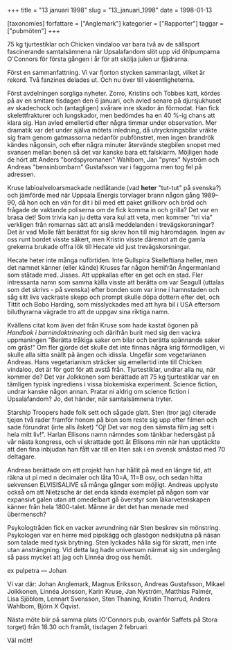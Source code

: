 +++
title = "13 januari 1998"
slug = "13_januari_1998"
date = 1998-01-13

[taxonomies]
forfattare = ["Anglemark"]
kategorier = ["Rapporter"]
taggar = ["pubmöten"]
+++

75 kg tjurtestiklar och Chicken vindaloo var bara två av de sällsport fascinerande samtalsämnena när Upsalafandom slöt upp vid öhlpumparna O'Connors för första gången i år för att skölja julen ur fjädrarna.

Först en sammanfattning. Vi var fjorton stycken sammanlagt, vilket är rekord. Två fanzines delades ut. Och nu över till väsentligheterna.

<!-- more -->

Först avdelningen sorgliga nyheter. Zorro, Kristins och Tobbes katt, kördes på av en smitare tisdagen den 6 januari, och avled senare på djursjukhuset av skadechock och (antagligen) svårare inre skador än förmodat. Han fick skelettfrakturer och lungskador, men bedömdes ha en 40 %-ig chans att klara sig. Han avled emellertid efter några timmar under observation. Mer dramatik var det under själva mötets inledning, då utryckningsbilar vräkte sig fram genom gatmassorna nedanför pubfönstret, men ingen brandrök kändes någonsin, och efter några minuter återvände stegbilen snopet med svansen mellan benen så det var kanske bara ett falsklarm. Möjligen hade de hört att Anders "bordspyromanen" Wahlbom, Jan "pyrex" Nyström och Andreas "bensinbombarn" Gustafsson var i faggorna men tog fel på adressen.

Kruse labioalveloarsmackade nedlåtande (vad <strong>heter</strong> "tut-tut" på svenska?) och jämförde med när Uppsala Energis torvlager brann någon gång 1989–90, då hon och en vän for dit i bil med ett paket grillkorv och bröd och frågade de vaktande poliserna om de fick komma in och grilla? Det var en brasa det! Som trivia kan ju detta vara kul att veta, men kommer "tri via" verkligen från romarnas sätt att anslå meddelanden i trevägskorsningar? Det är vad Molle fått berättat för sig skrev hon till mig häromdagen. Ingen av oss runt bordet visste säkert, men Kristin visste däremot att de gamla grekerna brukade offra lök till Hecate vid just trevägskorsningar.

Hecate heter inte många nuförtiden. Inte Gullspira Skelleftiana heller, men det namnet känner (eller kände) Kruses far någon hemifrån Ångermanland som ståtade med. Jisses. Att uppkallas efter en get och en stad. Fler intressanta namn som samma källa visste att berätta om var Seagull (uttalas som det skrivs - på svenska) efter bonden som var inne i hamnstaden och såg sitt livs vackraste skepp och prompt skulle döpa dottern efter det, och Tittit och Bobo Harding, som misslyckades med att hyra bil i USA eftersom biluthyrarna vägrade tro att de uppgav sina riktiga namn.

Kvällens citat kom även det från Kruse som hade kastat ögonen på <em>Handbok i barnindoktrinering</em> och därifrån burit med sig den vackra uppmaningen "Berätta tråkiga saker om bilar och berätta spännande saker om gräs!" Om fler gjorde det skulle det inte finnas några krig förmodligen, vi skulle alla sitta snällt på ängen och idissla. Ungefär som vegetarianen Andreas. Hans vegetarianism sträcker sig emellertid inte till Chicken vindaloo, det är för gott för att avstå från. Tjurtestiklar, undrar alla nu, när kommer de? Det var Jolkkonen som berättade att 75 kg tjurtestiklar var en tämligen typisk ingrediens i vissa biokemiska experiment. Science fiction, undrar kanske någon annan. Pratar ni aldrig om science fiction i Upsalafandom? Jo, det händer, när samtalsämnena tryter.

Starship Troopers hade folk sett och sågade glatt. Sten (tror jag) citerade tjejen två rader framför honom på bion som reste sig upp efter filmen och sade förundrat (inte alls ilsket) "Oj! Det var nog den sämsta film jag sett i hela mitt liv!". Harlan Ellisons namn nämndes som tänkbar hedersgäst på vår nästa kongress, och vi skrattade gott åt Ellisons min när han upptäckte att den fina inbjudan han fått var till en liten sak i en svensk småstad med 70 deltagare.

Andreas berättade om ett projekt han har hållit på med en längre tid, att räkna ut pi med n decimaler och låta 10=A, 11=B osv, och sedan hitta sekvensen ELVISISALIVE så många gånger som möjligt. Andreas upplyste också om att Nietzsche är det enda kända exemplet på någon som var expansivt galen utan att omedelbart gå överstyr som läkarvetenskapen känner från hela 1800-talet. Månne är det det han menade med übermensch?

Psykologtråden fick en vacker avrundning när Sten beskrev sin mönstring. Psykologen var en herre med pipskägg och glasögon nedskjutna på näsan som talade med tysk brytning. Sten lyckades hålla sig för skratt, men inte utan ansträngning. Vid detta lag hade universum närmat sig sin undergång så pass mycket att jag och Linnéa drog oss hemåt.

ex pulpetra
— Johan

Vi var där: Johan Anglemark, Magnus Eriksson, Andreas Gustafsson, Mikael Jolkkonen, Linnéa Jonsson, Karin Kruse, Jan Nyström, Matthias Palmér, Lisa Sjöblom, Lennart Svensson, Sten Thaning, Kristin Thorrud, Anders Wahlbom, Björn X Öqvist.

Nästa möte blir på samma plats (O'Connors pub, ovanför Saffets på Stora torget) från 18.30 och framåt, tisdagen 2 februari.

Väl mött!
